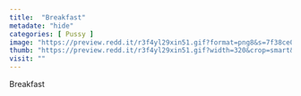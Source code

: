 ```yaml
---
title:  "Breakfast"
metadate: "hide"
categories: [ Pussy ]
image: "https://preview.redd.it/r3f4yl29xin51.gif?format=png8&s=7f38ce0c343f0b121314f218abf5862eb06856f5"
thumb: "https://preview.redd.it/r3f4yl29xin51.gif?width=320&crop=smart&format=png8&s=c3af5fd09e63a450d4f8d258270e9c824daf1c48"
visit: ""
---
```

Breakfast
